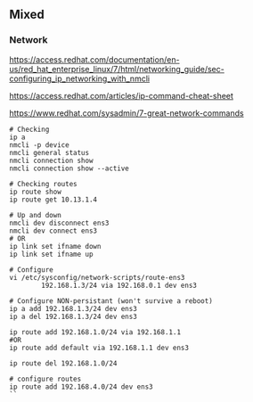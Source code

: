 ## Mixed

### Network
https://access.redhat.com/documentation/en-us/red_hat_enterprise_linux/7/html/networking_guide/sec-configuring_ip_networking_with_nmcli

https://access.redhat.com/articles/ip-command-cheat-sheet

https://www.redhat.com/sysadmin/7-great-network-commands

```
# Checking
ip a
nmcli -p device
nmcli general status
nmcli connection show
nmcli connection show --active

# Checking routes
ip route show
ip route get 10.13.1.4

# Up and down
nmcli dev disconnect ens3
nmcli dev connect ens3
# OR
ip link set ifname down
ip link set ifname up

# Configure 
vi /etc/sysconfig/network-scripts/route-ens3
        192.168.1.3/24 via 192.168.0.1 dev ens3
        
# Configure NON-persistant (won't survive a reboot)
ip a add 192.168.1.3/24 dev ens3
ip a del 192.168.1.3/24 dev ens3

ip route add 192.168.1.0/24 via 192.168.1.1
#OR
ip route add default via 192.168.1.1 dev ens3

ip route del 192.168.1.0/24

# configure routes
ip route add 192.168.4.0/24 dev ens3
``

